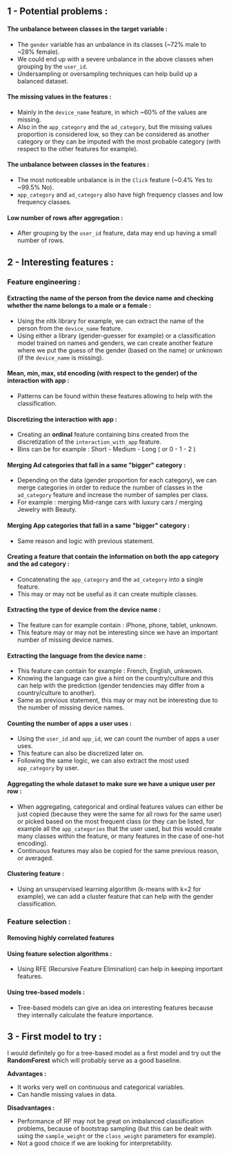 ## 1 - Potential problems :

#### The unbalance between classes in the target variable : 

- The `gender` variable has an unbalance in its classes (~72% male to ~28% female).
- We could end up with a severe unbalance in the above classes when grouping by the `user_id`.
- Undersampling or oversampling techniques can help build up a balanced dataset.

#### The missing values in the features :

- Mainly in the `device_name` feature, in which ~60% of the values are missing.
- Also in the `app_category` and the `ad_category`, but the missing values proportion is considered low, so they can be considered as another category or they can be imputed with the most probable category (with respect to the other features for example).

#### The unbalance between classes in the features : 

- The most noticeable unbalance is in the `Click` feature (~0.4% Yes to ~99.5% No).
- `app_category` and `ad_category` also have high frequency classes and low frequency classes.

#### Low number of rows after aggregation : 

- After grouping by the `user_id` feature, data may end up having a small number of rows.

## 2 - Interesting features : 

### Feature engineering : 

#### Extracting the name of the person from the device name and checking whether the name belongs to a male or a female : 

- Using the nltk library for example, we can extract the name of the person from the `device_name` feature.
- Using either a library (gender-guesser for example) or a classification model trained on names and genders, we can create another feature where we put the guess of the gender (based on the name) or unknown (if the `device_name` is missing).

#### Mean, min, max, std encoding (with respect to the gender) of the interaction with app :

- Patterns can be found within these features allowing to help with the classification.

#### Discretizing the interaction with app : 

- Creating an **ordinal** feature containing bins created from the discretization of the `interaction_with_app` feature.
- Bins can be for example : Short - Medium - Long ( or 0 - 1 - 2 )

#### Merging Ad categories that fall in a same "bigger" category : 

- Depending on the data (gender proportion for each category), we can merge categories in order to reduce the number of classes in the `ad_category` feature and increase the number of samples per class. 
- For example : merging Mid-range cars with luxury cars / merging Jewelry with Beauty.

#### Merging App categories that fall in a same "bigger" category : 

- Same reason and logic with previous statement.

#### Creating a feature that contain the information on both the app category and the ad category :

- Concatenating the `app_category` and the `ad_category` into a single feature.
- This may or may not be useful as it can create multiple classes.

#### Extracting the type of device from the device name : 

- The feature can for example contain : iPhone, phone, tablet, unknown.
- This feature may or may not be interesting since we have an important number of missing device names.

#### Extracting the language from the device name : 

- This feature can contain for example : French, English, unkwown.
- Knowing the language can give a hint on the country/culture and this can help with the prediction (gender tendencies may differ from a country/culture to another).
- Same as previous statement, this may or may not be interesting due to the number of missing device names.

#### Counting the number of apps a user uses : 

- Using the `user_id` and `app_id`, we can count the number of apps a user uses.
- This feature can also be discretized later on.
- Following the same logic, we can also extract the most used `app_category` by user.

#### Aggregating the whole dataset to make sure we have a unique user per row :

- When aggregating, categorical and ordinal features values can either be just copied (because they were the same for all rows for the same user) or picked based on the most frequent class (or they can be listed, for example all the `app_categories` that the user used, but this would create many classes within the feature, or many features in the case of one-hot encoding).
- Continuous features may also be copied for the same previous reason, or averaged.

#### Clustering feature : 

- Using an unsupervised learning algorithm (k-means with k=2 for example), we can add a cluster feature that can help with the gender classification.

### Feature selection : 

#### Removing highly correlated features

#### Using feature selection algorithms : 

- Using RFE (Recursive Feature Elimination) can help in keeping important features.

#### Using tree-based models : 

- Tree-based models can give an idea on interesting features because they internally calculate the feature importance. 

## 3 - First model to try : 

I would definitely go for a tree-based model as a first model and try out the **RandomForest** which will probably serve as a good baseline.

**Advantages :**

- It works very well on continuous and categorical variables.
- Can handle missing values in data.

**Disadvantages :**

- Performance of RF may not be great on imbalanced classification problems, because of bootstrap sampling (but this can be dealt with using the `sample_weight` or the `class_weight` parameters for example).
- Not a good choice if we are looking for interpretability.
